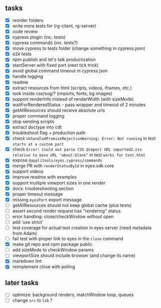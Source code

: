 ## tasks
- [x] reorder folders
- [x] write more tests for (rg-client, rg-server)
- [x] code review
- [x] cypress plugin (inc. tests)
- [x] cypress commands (inc. tests?)
- [x] move cypress to tests folder (change something in cypress.json)
- [x] e2e tests
- [x] npm publish and let's talk productization
- [x] startServer with fixed port (next tick trick)
- [x] avoid global command timeout in cypress.json
- [x] handle logging
- [x] readme
- [x] extract resources from html (scripts, videos, iframes, etc.)
- [x] look inside css/svg/? (imports, fonts, bg images)
- [x] support renderInfo instead of renderWidth (with sizeMode)
- [x] waitForRenderedStatus - pass wrapper and timeout of 2 minutes
- [x] getAllResources should receive absolute urls
- [x] proper command logging
- [x] stop sending scripts
- [x] extract doctype into cdt
- [x] troubleshoot flag + production path
- [x] check `UnhandledPromiseRejectionWarning: Error: Not running` in test `starts at a custom port`
- [x] check `Error: Could not parse CSS @import URL imported2.css relative to base URL "about:blank"` in test `works for test.html`
- [x] expose `@applitools/eyes.cypress/commands`
- [x] merge PR with `renderStatusById` in eyes.sdk.core
- [x] support videos
- [x] improve readme with examples
- [x] support multiple viewport sizes in one render
- [x] docs: troubleshooting section
- [x] proper timeout message
- [x] missing `eyesPort` export message
- [ ] getAllResources should not keep global cache (plus tests)
- [ ] assert second render request has "rendering" status
- [ ] error handling: close/checkWindow without open
- [ ] add 'use strict'
- [ ] test coverage for actual test creation in eyes server (need metadata from Adam)
- [ ] fail test with proper link to eyes in the `close` command
- [x] make git repo and npm package public
- [ ] add sizeMode to checkWindow params
- [ ] viewportSize should include browser (and change its name)
- [x] markdown lint
- [x] reimplement close with polling

## later tasks
- [ ] optimize: background renders, matchWindow loop, queues
- [ ] change `src` to `lib` ?